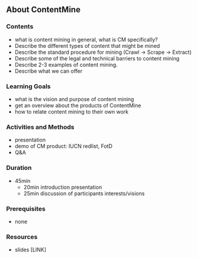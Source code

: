 ## About ContentMine

### Contents
* what is content mining in general, what is CM specifically?
* Describe the different types of content that might be mined
* Describe the standard procedure for mining (Crawl -> Scrape -> Extract)
* Describe some of the legal and technical barriers to content mining
* Describe 2-3 examples of content mining.
* Describe what we can offer

### Learning Goals

* what is the vision and purpose of content mining
* get an overview about the products of ContentMine
* how to relate content mining to their own work

### Activities and Methods

* presentation
* demo of CM product: IUCN redlist, FotD
* Q&A

### Duration

* 45min
  * 20min introduction presentation
  * 25min discussion of participants interests/visions

### Prerequisites

* none

### Resources

* slides [LINK]